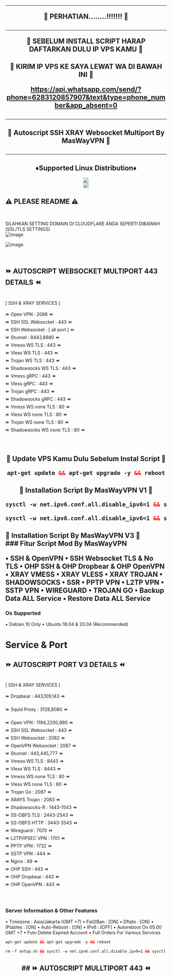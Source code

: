 <!DOCTYPE html>
<h2 align="center">
<hr>
🚀 PERHATIAN........!!!!!!! 🚀
<h2 align="center">
<hr>
🚀 SEBELUM INSTALL SCRIPT HARAP DAFTARKAN DULU IP VPS KAMU 🚀
<h2 align="center">
🚀 KIRIM IP VPS KE SAYA LEWAT WA DI BAWAH INI  🚀

https://api.whatsapp.com/send/?phone=6283120857907&text&type=phone_number&app_absent=0
<h2><hr>
<h2 align="center">
🚀 Autoscript SSH XRAY Websocket Multiport By MasWayVPN 🚀
<h2><hr>

<h2 align="center"> ♦️Supported Linux Distribution♦️</h2>
</p>
<p align="center"><img src="https://img.shields.io/static/v1?style=for-the-badge&logo=debian&label=Debian%2010&message=Buster&color=blue"> <br>
<img src="https://img.shields.io/badge/Service-Multiport (XRAY)-orange"></p>

## ⚠️ PLEASE README ⚠️
 <br>

 SILAHKAN SETTING DOMAIN DI CLOUDFLARE ANDA SEPERTI DIBAWAH (SSL/TLS SETTINGS) <br>
 ![image](https://user-images.githubusercontent.com/82468311/191471897-986ebe25-5330-4997-8a44-5468b422482a.png) <br>

![image](https://user-images.githubusercontent.com/82468311/191472903-b55cd39a-8909-4f7c-b3ad-013cb3c91282.png)

<br>
</b>

## ⏩ AUTOSCRIPT WEBSOCKET MULTIPORT 443 DETAILS ⏪
<br>
[ SSH & XRAY SERVICES ] <br>
<br>
⏩ Open VPN                : 2086 ⏪ <br>
⏩ SSH SSL Websocket       : 443 ⏪<br>
⏩ SSH Websocket           : [ all port ] ⏪<br>
⏩ Stunnel                 : 8443,8880 ⏪<br>
⏩ Vmess WS TLS            : 443 ⏪<br>
⏩ Vless WS TLS            : 443 ⏪<br>
⏩ Trojan WS TLS           : 443 ⏪<br>
⏩ Shadowsocks WS TLS      : 443 ⏪<br>
⏩ Vmess gRPC              : 443 ⏪<br>
⏩ Vless gRPC              : 443 ⏪<br>
⏩ Trojan gRPC             : 443 ⏪<br>
⏩ Shadowsocks gRPC        : 443 ⏪<br>
⏩ Vmess WS none TLS       : 80 ⏪<br>
⏩ Vless WS none TLS       : 80 ⏪<br>
⏩ Trojan WS none TLS      : 80 ⏪<br>
⏩ Shadowsocks WS none TLS : 80 ⏪<br>
<br>
<br>

  <h2 align="center">
🚀 Update VPS Kamu Dulu Sebelum Instal Script 🚀<br>

  ```html
 apt-get update && apt-get upgrade -y && reboot
  ```
<h2 align="center">
🚀 Installation Script By MasWayVPN V1 🚀<br>

  ```html
sysctl -w net.ipv6.conf.all.disable_ipv6=1 && sysctl -w net.ipv6.conf.default.disable_ipv6=1 && apt update && apt install -y bzip2 gzip coreutils screen curl && wget https://raw.githubusercontent.com/MyMasWayVPN/MyMasWayVPN.github.io/main/install.sh && chmod +x install.sh && ./install.sh
 
  ```
  
  

  ```html
sysctl -w net.ipv6.conf.all.disable_ipv6=1 && sysctl -w net.ipv6.conf.default.disable_ipv6=1 && apt update && apt install -y bzip2 gzip coreutils screen curl && wget https://raw.githubusercontent.com/MyMasWayVPN/MyMasWayVPN.github.io/main/v2.sh && chmod +x v2.sh && ./v2.sh
  ```
  
  
  <h2>
🚀 Installation Script By MasWayVPN V3 🚀<br>
### Fitur Script Mod By MasWayVPN

• SSH & OpenVPN
• SSH Websocket TLS & No TLS
• OHP SSH & OHP Dropbear & OHP OpenVPN
• XRAY VMESS
• XRAY VLESS
• XRAY TROJAN
• SHADOWSOCKS
• SSR
• PPTP VPN
• L2TP VPN
• SSTP VPN
• WIREGUARD
• TROJAN GO
• Backup Data ALL Service
• Restore Data ALL Service

### Os Supported
• Debian 10 Only
• Ubuntu 18.04 & 20.04 (Recommended)

# Service & Port

## ⏩ AUTOSCRIPT PORT V3 DETAILS ⏪
<br>
[ SSH & XRAY SERVICES ] <br>
<br>
⏩ Dropbear          : 443,109,143 ⏪ <br>
<br>
⏩ Squid Proxy       : 3128,8080 ⏪ <br>
<br>
⏩ Open VPN          : 1194,2200,990 ⏪ <br>
⏩ SSH SSL Websocket : 443 ⏪<br>
⏩ SSH Websocket     : 2082 ⏪<br>
⏩ OpenVPN Websocket : 2087 ⏪<br>
⏩ Stunnel           : 443,445,777 ⏪<br>
⏩ Vmess WS TLS      : 8443 ⏪<br>
⏩ Vless WS TLS      : 8443 ⏪<br>
⏩ Vmess WS none TLS : 80 ⏪<br>
⏩ Vless WS none TLS : 80 ⏪<br>
⏩ Trojan Go         : 2087 ⏪<br>
⏩ XRAYS Trojan      : 2083 ⏪<br>
⏩ Shadowsocks-R     : 1443-1543 ⏪<br>
⏩ SS-OBFS TLS       : 2443-2543 ⏪<br>
⏩ SS-OBFS HTTP      : 3443-3543 ⏪<br>
⏩ Wireguard         : 7070 ⏪<br>
⏩ L2TP/IPSEC VPN    : 1701 ⏪<br>
⏩ PPTP VPN          : 1732 ⏪<br>
⏩ SSTP VPN          : 444 ⏪<br>
⏩ Nginx             : 89 ⏪<br>
⏩ OHP SSH           : 443 ⏪<br>
⏩ OHP Dropbear      : 443 ⏪<br>
⏩ OHP OpenVPN       : 443 ⏪<br>
<br>
<br>

 ### Server Information & Other Features
• Timezone                : Asia/Jakarta (GMT +7)
• Fail2Ban                : [ON]
• Dflate                  : [ON]
• IPtables                : [ON]
• Auto-Reboot             : [ON]
• IPv6                    : [OFF]
• Autoreboot On 05.00 GMT +7
• Futo Delete Expired Account
• Full Orders For Various Services

  ```html
apt-get update && apt-get upgrade -y && reboot
```
```html
rm -f setup.sh && sysctl -w net.ipv6.conf.all.disable_ipv6=1 && sysctl -w net.ipv6.conf.default.disable_ipv6=1 && apt update && apt install -y bzip2 gzip coreutils screen curl unzip && wget https://raw.githubusercontent.com/MyMasWayVPN/MyMasWayVPN.github.io/main/v3.sh && chmod +x v3.sh && ./v3.sh 
```

</b>
<h2 align="center">
## ⏩ AUTOSCRIPT MULLTIPORT 443 ⏪
<br>
<br>
<br>
<br>
<br>
<br>
<br>
<br>
<br>
<br>

